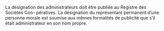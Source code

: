 La désignation des administrateurs doit être publiée au Registre des Sociétés Coo- pératives.
La désignation du représentant permanent d’une personne morale est soumise aux mêmes formalités de publicité que s’il était administrateur en son nom propre.